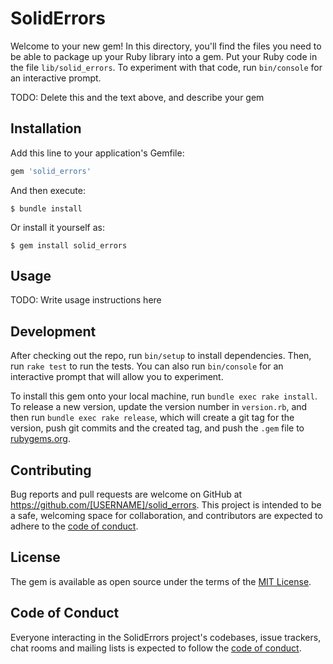 # SolidErrors

Welcome to your new gem! In this directory, you'll find the files you need to be able to package up your Ruby library into a gem. Put your Ruby code in the file `lib/solid_errors`. To experiment with that code, run `bin/console` for an interactive prompt.

TODO: Delete this and the text above, and describe your gem

## Installation

Add this line to your application's Gemfile:

```ruby
gem 'solid_errors'
```

And then execute:

    $ bundle install

Or install it yourself as:

    $ gem install solid_errors

## Usage

TODO: Write usage instructions here

## Development

After checking out the repo, run `bin/setup` to install dependencies. Then, run `rake test` to run the tests. You can also run `bin/console` for an interactive prompt that will allow you to experiment.

To install this gem onto your local machine, run `bundle exec rake install`. To release a new version, update the version number in `version.rb`, and then run `bundle exec rake release`, which will create a git tag for the version, push git commits and the created tag, and push the `.gem` file to [rubygems.org](https://rubygems.org).

## Contributing

Bug reports and pull requests are welcome on GitHub at https://github.com/[USERNAME]/solid_errors. This project is intended to be a safe, welcoming space for collaboration, and contributors are expected to adhere to the [code of conduct](https://github.com/[USERNAME]/solid_errors/blob/main/CODE_OF_CONDUCT.md).

## License

The gem is available as open source under the terms of the [MIT License](https://opensource.org/licenses/MIT).

## Code of Conduct

Everyone interacting in the SolidErrors project's codebases, issue trackers, chat rooms and mailing lists is expected to follow the [code of conduct](https://github.com/[USERNAME]/solid_errors/blob/main/CODE_OF_CONDUCT.md).
